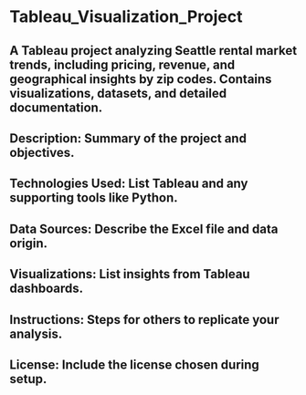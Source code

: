 # Tableau_Visualization_Project

A Tableau project analyzing Seattle rental market trends, including pricing, revenue, and geographical insights by zip codes. Contains visualizations, datasets, and detailed documentation.
--
Description: Summary of the project and objectives.
-
Technologies Used: List Tableau and any supporting tools like Python.
-
Data Sources: Describe the Excel file and data origin.
-
Visualizations: List insights from Tableau dashboards.
-
Instructions: Steps for others to replicate your analysis.
-
License: Include the license chosen during setup.
-
